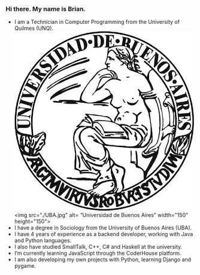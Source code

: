### Hi there. My name is Brian.
- I am a Technician in Computer Programming from the University of Quilmes (UNQ).
  ![Universidad de Buenos Aires](/UBA.jpg)
  <img src="./UBA.jpg" alt= “Universidad de Buenos Aires” width="150" height="150">
- I have a degree in Sociology from the University of Buenos Aires (UBA).
- I have 4 years of experience as a backend developer, working with Java and Python languages.
- I also have studied SmallTalk, C++, C# and Haskell at the university.
- I’m currently learning JavaScript through the CoderHouse platform.
- I am also developing my own projects with Python, learning Django and pygame.
 
<!--
👋 🌱
- 🔭 I’m currently working on ...
- 👯 I’m looking to collaborate on ...
- 🤔 I’m looking for help with ...
- 💬 Ask me about ...
- 📫 How to reach me: ...
- 😄 Pronouns: ...
- ⚡ Fun fact: ...
-->
